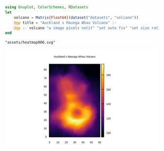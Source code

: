 


```julia
using Gnuplot, ColorSchemes, RDatasets
let
    volcano = Matrix{Float64}(dataset("datasets", "volcano"))
    @gp title = "Auckland s Maunga Whau Volcano" :-
    @gp :- volcano "w image pixels notit" "set auto fix" "set size ratio -1" palette(:inferno)
end
```


```
"assets/heatmap006.svg"
```


![](assets/heatmap006.svg)

